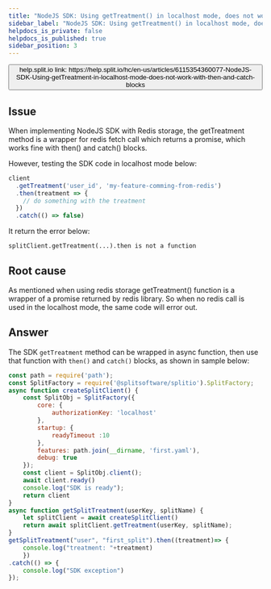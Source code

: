 ```yaml
---
title: "NodeJS SDK: Using getTreatment() in localhost mode, does not work with then() and catch() blocks"
sidebar_label: "NodeJS SDK: Using getTreatment() in localhost mode, does not work with then() and catch() blocks"
helpdocs_is_private: false
helpdocs_is_published: true
sidebar_position: 3
---
```


<p>
  <button style={{borderRadius:'8px', border:'1px', fontFamily:'Courier New', fontWeight:'800', textAlign:'left'}}> help.split.io link: https://help.split.io/hc/en-us/articles/6115354360077-NodeJS-SDK-Using-getTreatment-in-localhost-mode-does-not-work-with-then-and-catch-blocks </button>
</p>

## Issue

When implementing NodeJS SDK with Redis storage, the getTreatment method is a wrapper for redis fetch call which returns a promise, which works fine with then() and catch() blocks.

However, testing the SDK code in localhost mode below:

```javascript
client
  .getTreatment('user_id', 'my-feature-comming-from-redis')
  .then(treatment => {
    // do something with the treatment
  })
  .catch(() => false)
```

It return the error below:
```
splitClient.getTreatment(...).then is not a function
 ```

## Root cause

As mentioned when using redis storage getTreatment() function is a wrapper of a promise returned by redis library. So when no redis call is used in the localhost mode, the same code will error out.

## Answer

The SDK `getTreatment` method can be wrapped in async function, then use that function with `then()` and `catch()` blocks, as shown in sample below:

```javascript
const path = require('path');
const SplitFactory = require('@splitsoftware/splitio').SplitFactory;
async function createSplitClient() {
    const SplitObj = SplitFactory({
        core: {
            authorizationKey: 'localhost'
        },
        startup: {
            readyTimeout :10
        },
        features: path.join(__dirname, 'first.yaml'),
        debug: true
    });
    const client = SplitObj.client();
    await client.ready()
    console.log("SDK is ready");
    return client
}
async function getSplitTreatment(userKey, splitName) {
    let splitClient = await createSplitClient()
    return await splitClient.getTreatment(userKey, splitName);
}
getSplitTreatment("user", "first_split").then((treatment)=> {
    console.log("treatment: "+treatment)
    })
.catch(() => {
    console.log("SDK exception")
});
```